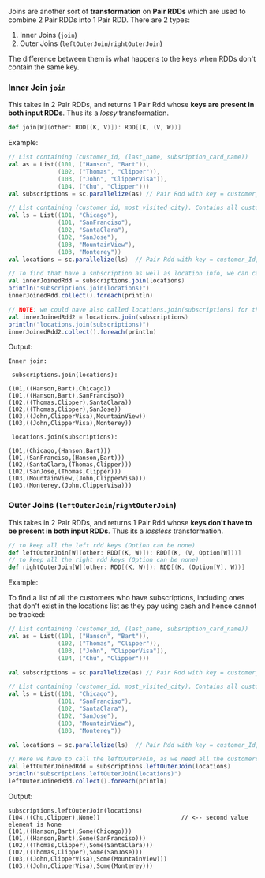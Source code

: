 Joins are another sort of **transformation** on **Pair RDDs** which are used to combine 2 Pair RDDs into 1 Pair RDD. There are 2 types:

1. Inner Joins (`join`)
2. Outer Joins (`leftOuterJoin`/`rightOuterJoin`)

The difference between them is what happens to the keys when RDDs don't contain the same key.

### Inner Join `join`

This takes in 2 Pair RDDs, and returns 1 Pair Rdd whose **keys are present in both input RDDs**. Thus its a *lossy* transformation.

```scala
def join[W](other: RDD[(K, V)]): RDD[(K, (V, W))]
```

Example:

```scala
// List containing (customer_id, (last_name, subsription_card_name))
val as = List((101, ("Hanson", "Bart")), 
              (102, ("Thomas", "Clipper")), 
              (103, ("John", "ClipperVisa")),
              (104, ("Chu", "Clipper")))
val subscriptions = sc.parallelize(as) // Pair Rdd with key = customer_Id, value = (last_name, subsription_card_name)

// List containing (customer_id, most_visited_city). Contains all customer who use cards and thus can be tracked.
val ls = List((101, "Chicago"), 
              (101, "SanFranciso"), 
              (102, "SantaClara"), 
              (102, "SanJose"), 
              (103, "MountainView"), 
              (103, "Monterey"))
val locations = sc.parallelize(ls)  // Pair Rdd with key = customer_Id, value = most_visited_city

// To find that have a subscription as well as location info, we can call inner join:
val innerJoinedRdd = subscriptions.join(locations)
println("subscriptions.join(locations)")
innerJoinedRdd.collect().foreach(println)

// NOTE: we could have also called locations.join(subscriptions) for the same result
val innerJoinedRdd2 = locations.join(subscriptions)
println("locations.join(subscriptions)")
innerJoinedRdd2.collect().foreach(println)
```
Output:
```
Inner join: 

 subscriptions.join(locations): 

(101,((Hanson,Bart),Chicago))
(101,((Hanson,Bart),SanFranciso))
(102,((Thomas,Clipper),SantaClara))
(102,((Thomas,Clipper),SanJose))
(103,((John,ClipperVisa),MountainView))
(103,((John,ClipperVisa),Monterey))

 locations.join(subscriptions): 

(101,(Chicago,(Hanson,Bart)))
(101,(SanFranciso,(Hanson,Bart)))
(102,(SantaClara,(Thomas,Clipper)))
(102,(SanJose,(Thomas,Clipper)))
(103,(MountainView,(John,ClipperVisa)))
(103,(Monterey,(John,ClipperVisa)))
```

### Outer Joins (`leftOuterJoin`/`rightOuterJoin`)

This takes in 2 Pair RDDs, and returns 1 Pair Rdd whose **keys don't have to be present in both input RDDs**. Thus its a *lossless* transformation.

```scala
// to keep all the left rdd keys (Option can be none)
def leftOuterJoin[W](other: RDD[(K, W)]): RDD[(K, (V, Option[W]))] 
// to keep all the right rdd keys (Option can be none)
def rightOuterJoin[W](other: RDD[(K, W)]): RDD[(K, (Option[V], W))]
```

Example:

To find a list of all the customers who have subscriptions, including ones that don't exist in the locations list as they pay using cash and hence cannot be tracked:
```scala
// List containing (customer_id, (last_name, subsription_card_name))
val as = List((101, ("Hanson", "Bart")), 
              (102, ("Thomas", "Clipper")), 
              (103, ("John", "ClipperVisa")),
              (104, ("Chu", "Clipper")))

val subscriptions = sc.parallelize(as) // Pair Rdd with key = customer_Id, value = (last_name, subsription_card_name)

// List containing (customer_id, most_visited_city). Contains all customer who use cards and thus can be tracked.
val ls = List((101, "Chicago"), 
              (101, "SanFranciso"), 
              (102, "SantaClara"), 
              (102, "SanJose"), 
              (103, "MountainView"), 
              (103, "Monterey"))

val locations = sc.parallelize(ls)  // Pair Rdd with key = customer_Id, value = most_visited_city

// Here we have to call the leftOuterJoin, as we need all the customers who have subscriptions. The second element in the combination i.e. the value from the second list can be null, which is okay for our requirement.
val leftOuterJoinedRdd = subscriptions.leftOuterJoin(locations)
println("subscriptions.leftOuterJoin(locations)")
leftOuterJoinedRdd.collect().foreach(println)
```
Output:
```
subscriptions.leftOuterJoin(locations)
(104,((Chu,Clipper),None))                       // <-- second value element is None
(101,((Hanson,Bart),Some(Chicago)))
(101,((Hanson,Bart),Some(SanFranciso)))
(102,((Thomas,Clipper),Some(SantaClara)))
(102,((Thomas,Clipper),Some(SanJose)))
(103,((John,ClipperVisa),Some(MountainView)))
(103,((John,ClipperVisa),Some(Monterey)))
```
